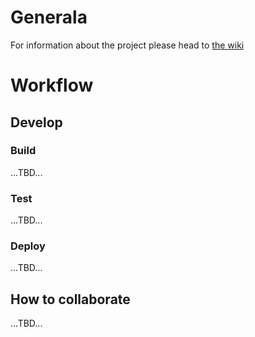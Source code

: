 # Generala

For information about the project please head to [the wiki](https://github.com/HackYourFuture/generala/wiki)

# Workflow

## Develop

### Build

...TBD...

### Test

...TBD...

### Deploy

...TBD...


## How to collaborate

...TBD...
